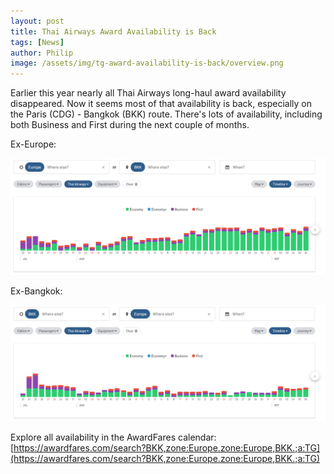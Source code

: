 ```yaml
---
layout: post
title: Thai Airways Award Availability is Back
tags: [News]
author: Philip
image: /assets/img/tg-award-availability-is-back/overview.png
---
```


Earlier this year nearly all Thai Airways long-haul award availability disappeared. Now it seems most of that availability is back, especially on the Paris (CDG) - Bangkok (BKK) route. There's lots of availability, including both Business and First during the next couple of months.

Ex-Europe:

<img src="/assets/img/tg-award-availability-is-back/ex-europe.png" class="" />

Ex-Bangkok:

<img src="/assets/img/tg-award-availability-is-back/ex-bangkok.png" class="" />

Explore all availability in the AwardFares calendar:  
[https://awardfares.com/search?BKK,zone:Europe.zone:Europe,BKK.;a:TG](https://awardfares.com/search?BKK,zone:Europe.zone:Europe,BKK.;a:TG)
